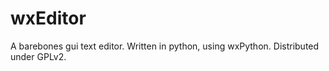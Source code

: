 wxEditor
========

A barebones gui text editor. Written in python, using wxPython. Distributed under GPLv2.

